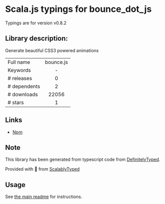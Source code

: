 
# Scala.js typings for bounce_dot_js

Typings are for version v0.8.2

## Library description:
Generate beautiful CSS3 powered animations

|                    |                 |
| ------------------ | :-------------: |
| Full name          | bounce.js |
| Keywords           | - |
| # releases         | 0 |
| # dependents       | 2 |
| # downloads        | 22056 |
| # stars            | 1 |

## Links
- [Npm](https://www.npmjs.com/package/bounce.js)
    


## Note
This library has been generated from typescript code from [DefinitelyTyped](https://definitelytyped.org).

Provided with :purple_heart: from [ScalablyTyped](https://github.com/oyvindberg/ScalablyTyped)

## Usage
See [the main readme](../../readme.md) for instructions.


